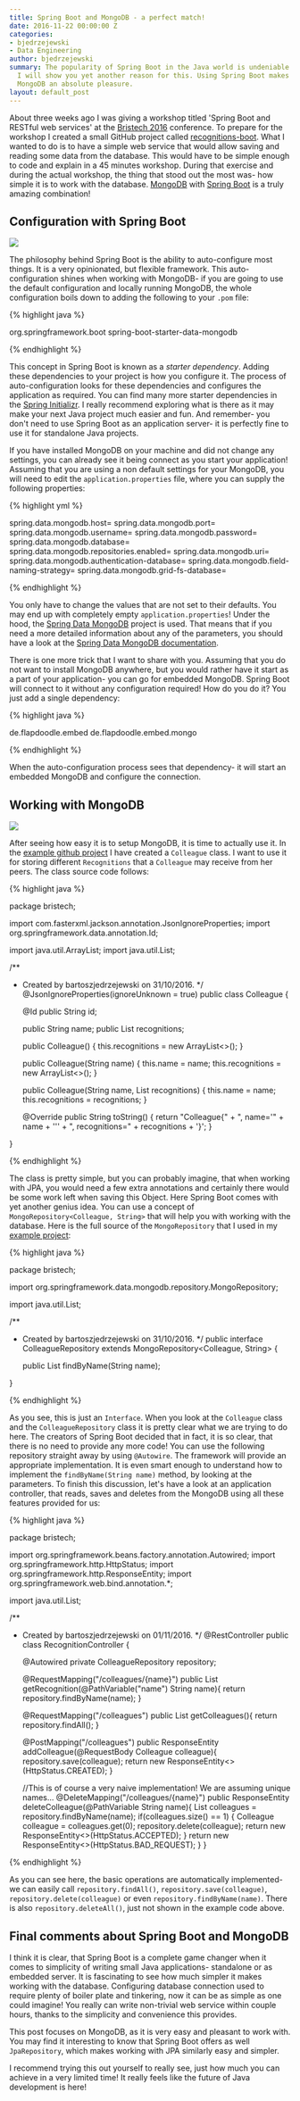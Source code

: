 ```yaml
---
title: Spring Boot and MongoDB - a perfect match!
date: 2016-11-22 00:00:00 Z
categories:
- bjedrzejewski
- Data Engineering
author: bjedrzejewski
summary: The popularity of Spring Boot in the Java world is undeniable. In this post
  I will show you yet another reason for this. Using Spring Boot makes working with
  MongoDB an absolute pleasure.
layout: default_post
---
```


About three weeks ago I was giving a workshop titled 'Spring Boot and RESTful web services' at the
[Bristech 2016](http://2016.bris.tech/) conference. To prepare for the workshop I created a small GitHub
project called [recognitions-boot](https://github.com/bjedrzejewski/recognitions-boot). What I wanted to do is to
have a simple web service that would allow saving and reading some data from the database. This would have to be
simple enough to code and explain in a 45 minutes workshop. During that exercise and during the actual
workshop, the thing that stood out the most was- how simple it is to work with the database. [MongoDB](https://www.mongodb.com/)
with [Spring Boot](https://projects.spring.io/spring-boot/) is a truly amazing combination!

## Configuration with Spring Boot

<img src="{{ site.baseurl }}/bjedrzejewski/assets/spring-boot.png" />

The philosophy behind Spring Boot is the ability to auto-configure most things. It is a very opinionated, but flexible
framework. This auto-configuration shines when working with MongoDB- if you are going to use the default configuration
and locally running MongoDB, the whole configuration boils down to adding the following to your `.pom` file:

{% highlight java %}

<dependency>
    <groupId>org.springframework.boot</groupId>
    <artifactId>spring-boot-starter-data-mongodb</artifactId>
</dependency>

{% endhighlight %}

This concept in Spring Boot is known as a _starter dependency_. Adding these dependencies to your project is how you
configure it. The process of auto-configuration looks for these dependencies and configures the application
as required. You can find many more starter dependencies in the [Spring Initializr](http://start.spring.io/).
I really recommend exploring what is there as it may make your next Java project much easier and fun.
And remember- you don't need to use Spring Boot as an application server- it is perfectly fine to use it for standalone Java projects.

If you have installed MongoDB on your machine and did not change any settings, you can already see it being connect
as you start your application! Assuming that you are using a non default settings for your MongoDB, you will need to
edit the `application.properties` file, where you can supply the following properties:

{% highlight yml %}

spring.data.mongodb.host=
spring.data.mongodb.port=
spring.data.mongodb.username=
spring.data.mongodb.password=
spring.data.mongodb.database=
spring.data.mongodb.repositories.enabled=
spring.data.mongodb.uri=
spring.data.mongodb.authentication-database=
spring.data.mongodb.field-naming-strategy=
spring.data.mongodb.grid-fs-database=

{% endhighlight %}

You only have to change the values that are not set to their defaults. You may end up with completely empty
`application.properties`! Under the hood, the [Spring Data MongoDB](http://projects.spring.io/spring-data-mongodb/)
project is used. That means that if you need a more detailed information about any of the parameters, you should have a
look at the [Spring Data MongoDB documentation](http://docs.spring.io/spring-data/mongodb/docs/current/reference/html/).

There is one more trick that I want to share with you. Assuming that you do not want to install MongoDB anywhere,
but you would rather have it start as a part of your application- you can go for embedded MongoDB. Spring Boot
will connect to it without any configuration required! How do you do it? You just add a single dependency:

{% highlight java %}

<dependency>
    <groupId>de.flapdoodle.embed</groupId>
	<artifactId>de.flapdoodle.embed.mongo</artifactId>
</dependency>

{% endhighlight %}

When the auto-configuration process sees that dependency- it will start an embedded MongoDB and configure the connection.

## Working with MongoDB

<img src="{{ site.baseurl }}/bjedrzejewski/assets/mongodb.png" />

After seeing how easy it is to setup MongoDB, it is time to actually use it. In the
[example github project](https://github.com/bjedrzejewski/recognitions-boot) I have created a `Colleague` class.
I want to use it for storing different `Recognitions` that a `Colleague` may receive from her peers. The class source
code follows:

{% highlight java %}

package bristech;

import com.fasterxml.jackson.annotation.JsonIgnoreProperties;
import org.springframework.data.annotation.Id;

import java.util.ArrayList;
import java.util.List;

/**
 * Created by bartoszjedrzejewski on 31/10/2016.
 */
@JsonIgnoreProperties(ignoreUnknown = true)
public class Colleague {

    @Id
    public String id;

    public String name;
    public List<Recognition> recognitions;

    public Colleague() {
        this.recognitions = new ArrayList<>();
    }

    public Colleague(String name) {
        this.name = name;
        this.recognitions = new ArrayList<>();
    }

    public Colleague(String name, List<Recognition> recognitions) {
        this.name = name;
        this.recognitions = recognitions;
    }

    @Override
    public String toString() {
        return "Colleague{" +
                ", name='" + name + '\'' +
                ", recognitions=" + recognitions +
                '}';
    }

}

{% endhighlight %}

The class is pretty simple, but you can probably imagine, that when working with JPA, you would need a few extra
annotations and certainly there would be some work left when saving this Object. Here Spring Boot comes
with yet another genius idea. You can use a concept of `MongoRepository<Colleague, String>` that will help
you with working with the database. Here is the full source of the `MongoRepository` that I used in my
[example project](https://github.com/bjedrzejewski/recognitions-boot):

{% highlight java %}

package bristech;

import org.springframework.data.mongodb.repository.MongoRepository;

import java.util.List;

/**
 * Created by bartoszjedrzejewski on 31/10/2016.
 */
public interface ColleagueRepository extends MongoRepository<Colleague, String> {

    public List<Colleague> findByName(String name);

}

{% endhighlight %}

As you see, this is just an `Interface`. When you look at the `Colleague` class and the `ColleagueRepository` class
it is pretty clear what we are trying to do here. The creators of Spring Boot decided that in fact, it is so clear,
that there is no need to provide any more code! You can use the following repository straight away by using `@Autowire`.
The framework will provide an appropriate implementation. It is even smart enough to understand how to implement the
`findByName(String name)` method, by looking at the parameters. To finish this discussion, let's have a look at
an application controller, that reads, saves and deletes from the MongoDB using all these features provided for us:

{% highlight java %}

package bristech;

import org.springframework.beans.factory.annotation.Autowired;
import org.springframework.http.HttpStatus;
import org.springframework.http.ResponseEntity;
import org.springframework.web.bind.annotation.*;

import java.util.List;

/**
 * Created by bartoszjedrzejewski on 01/11/2016.
 */
@RestController
public class RecognitionController {

    @Autowired
    private ColleagueRepository repository;

    @RequestMapping("/colleagues/{name}")
    public List<Colleague> getRecognition(@PathVariable("name") String name){
        return repository.findByName(name);
    }

    @RequestMapping("/colleagues")
    public List<Colleague> getColleagues(){
        return repository.findAll();
    }

    @PostMapping("/colleagues")
    public ResponseEntity<String> addColleague(@RequestBody Colleague colleague){
        repository.save(colleague);
        return new ResponseEntity<>(HttpStatus.CREATED);
    }

    //This is of course a very naive implementation! We are assuming unique names...
    @DeleteMapping("/colleagues/{name}")
    public ResponseEntity<String> deleteColleague(@PathVariable  String name){
        List<Colleague> colleagues = repository.findByName(name);
        if(colleagues.size() == 1) {
            Colleague colleague = colleagues.get(0);
            repository.delete(colleague);
            return new ResponseEntity<>(HttpStatus.ACCEPTED);
        }
        return new ResponseEntity<>(HttpStatus.BAD_REQUEST);
    }
}

{% endhighlight %}

As you can see here, the basic operations are automatically implemented- we can easily call `repository.findAll()`,
`repository.save(colleague)`, `repository.delete(colleague)` or even `repository.findByName(name)`. There is also
`repository.deleteAll()`, just not shown in the example code above.

## Final comments about Spring Boot and MongoDB

I think it is clear, that Spring Boot is a complete game changer when it comes to simplicity of writing small
Java applications- standalone or as embedded server. It is fascinating to see how much simpler it makes
working with the database. Configuring database connection used to require plenty of boiler plate and tinkering,
now it can be as simple as one could imagine! You really can write non-trivial web service within couple hours, thanks
to the simplicity and convenience this provides.

This post focuses on MongoDB, as it is very easy and pleasant to work with. You may
find it interesting to know that Spring Boot offers as well `JpaRepository`, which makes working with JPA similarly
easy and simpler.

I recommend trying this out yourself to really see, just how much you can achieve in a very limited time! It really
feels like the future of Java development is here!
